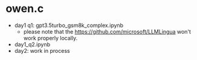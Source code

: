 # owen.c
- day1 q1: gpt3.5turbo_gsm8k_complex.ipynb
  - please note that the https://github.com/microsoft/LLMLingua won't work properly locally.
- day1_q2.ipynb
- day2: work in process
